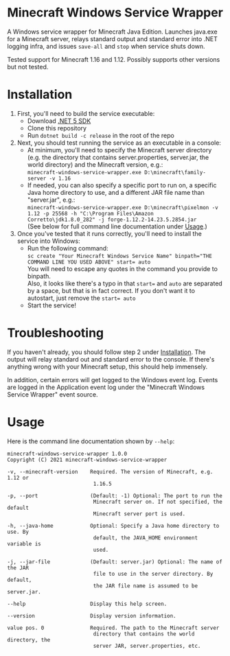 Minecraft Windows Service Wrapper
===

A Windows service wrapper for Minecraft Java Edition.
Launches java.exe for a Minecraft server, relays standard output and standard error into .NET logging infra, and issues `save-all` and `stop` when service shuts down.

Tested support for Minecraft 1.16 and 1.12.
Possibly supports other versions but not tested.

# <a id="installation">Installation</a>

1. First, you'll need to build the service executable:
    - Download [.NET 5 SDK](https://dotnet.microsoft.com/download/dotnet/5.0)
    - Clone this repository
    - Run `dotnet build -c release` in the root of the repo
2. Next, you should test running the service as an executable in a console:
    - At minimum, you'll need to specify the Minecraft server directory (e.g. the directory that contains server.properties, server.jar, the world directory) and the Minecraft version, e.g.:  
        `minecraft-windows-service-wrapper.exe D:\minecraft\family-server -v 1.16`
    - If needed, you can also specify a specific port to run on, a specific Java home directory to use, and a different JAR file name than "server.jar", e.g.:  
        `minecraft-windows-service-wrapper.exe D:\minecraft\pixelmon -v 1.12 -p 25568 -h "C:\Program Files\Amazon Corretto\jdk1.8.0_282" -j forge-1.12.2-14.23.5.2854.jar`  
        (See below for full command line documentation under <a href="#usage">Usage</a>.)
3. Once you've tested that it runs correctly, you'll need to install the service into Windows:
    - Run the following command:  
        `sc create "Your Minecraft Windows Service Name" binpath="THE COMMAND LINE YOU USED ABOVE" start= auto`  
        You will need to escape any quotes in the command you provide to binpath.  
        Also, it looks like there's a typo in that `start=` and `auto` are separated by a space, but that is in fact correct.
        If you don't want it to autostart, just remove the `start= auto`
    - Start the service!

# Troubleshooting

If you haven't already, you should follow step 2 under <a href="#installation">Installation</a>.
The output will relay standard out and standard error to the console.
If there's anything wrong with your Minecraft setup, this should help immensely.

In addition, certain errors will get logged to the Windows event log.
Events are logged in the Application event log under the "Minecraft Windows Service Wrapper" event source.

# <a id="usage">Usage</a>

Here is the command line documentation shown by `--help`:
```
minecraft-windows-service-wrapper 1.0.0
Copyright (C) 2021 minecraft-windows-service-wrapper

-v, --minecraft-version    Required. The version of Minecraft, e.g. 1.12 or
                            1.16.5

-p, --port                 (Default: -1) Optional: The port to run the
                            Minecraft server on. If not specified, the default
                            Minecraft server port is used.

-h, --java-home            Optional: Specify a Java home directory to use. By
                            default, the JAVA_HOME environment variable is
                            used.

-j, --jar-file             (Default: server.jar) Optional: The name of the JAR
                            file to use in the server directory. By default,
                            the JAR file name is assumed to be server.jar.

--help                     Display this help screen.

--version                  Display version information.

value pos. 0               Required. The path to the Minecraft server
                            directory that contains the world directory, the
                            server JAR, server.properties, etc.
```
